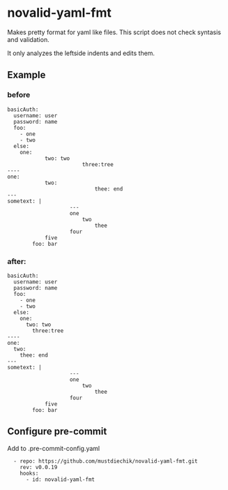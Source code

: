 # novalid-yaml-fmt

Makes pretty format for yaml like files. This script does not check syntasis and validation.

It only analyzes the leftside indents and edits them.

## Example

### before
```
basicAuth:
  username: user
  password: name
  foo:
    - one
    - two
  else:
    one:
            two: two
                        three:tree
----
one:
            two:
                            thee: end
---
sometext: |
                    ---
                    one
                        two
                            thee
                    four
            five
        foo: bar
```
### after:

```
basicAuth:
  username: user
  password: name
  foo:
    - one
    - two
  else:
    one:
      two: two
        three:tree
----
one:
  two:
    thee: end
---
sometext: |
                    ---
                    one
                        two
                            thee
                    four
            five
        foo: bar

```

## Configure pre-commit

Add to .pre-commit-config.yaml

```
  - repo: https://github.com/mustdiechik/novalid-yaml-fmt.git
    rev: v0.0.19
    hooks:
      - id: novalid-yaml-fmt
```
